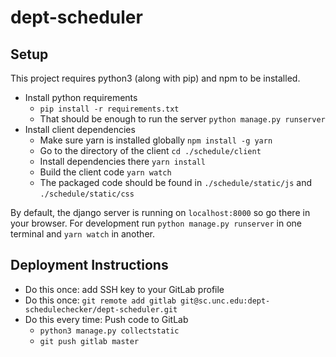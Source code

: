 # dept-scheduler

## Setup
This project requires python3 (along with pip) and npm to be installed.

* Install python requirements 
  * `pip install -r requirements.txt`
  * That should be enough to run the server `python manage.py runserver`
* Install client dependencies 
  * Make sure yarn is installed globally `npm install -g yarn`
  * Go to the directory of the client `cd ./schedule/client`
  * Install dependencies there `yarn install`
  * Build the client code `yarn watch`
  * The packaged code should be found in `./schedule/static/js` and `./schedule/static/css`

By default, the django server is running on `localhost:8000` so go there in your browser. For development run `python manage.py runserver` in one terminal and `yarn watch` in another.

## Deployment Instructions

* Do this once: add SSH key to your GitLab profile
* Do this once: `git remote add gitlab git@sc.unc.edu:dept-schedulechecker/dept-scheduler.git`
* Do this every time: Push code to GitLab
  * `python3 manage.py collectstatic`
  * `git push gitlab master`
